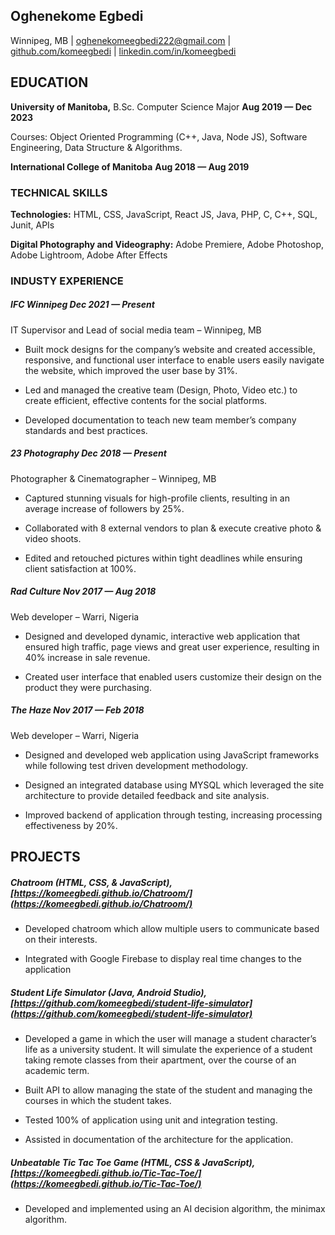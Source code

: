 ## Oghenekome Egbedi

Winnipeg, MB | [oghenekomeegbedi222@gmail.com](mailto:oghenekomeegbedi222@gmail.com) | [github.com/komeegbedi](https://github.com/komeegbedi) | [linkedin.com/in/komeegbedi](https://www.linkedin.com/in/komeegbedi)

## EDUCATION

**University of Manitoba,** B.Sc. Computer Science Major  **Aug  2019  —  Dec 2023**

Courses: Object Oriented Programming (C++, Java, Node JS), Software Engineering, Data Structure & Algorithms.

**International College of Manitoba** **Aug  2018  —  Aug  2019**

### TECHNICAL SKILLS

**Technologies:** HTML,  CSS,  JavaScript, React JS, Java,  PHP, C, C++, SQL, Junit, APIs

**Digital Photography and Videography:** Adobe Premiere,  Adobe Photoshop,  Adobe Lightroom, Adobe After Effects

### INDUSTY EXPERIENCE

##### IFC Winnipeg Dec 2021  —  Present

IT Supervisor and Lead of social media team – Winnipeg, MB

- Built mock designs for the company’s website and created accessible, responsive, and functional user interface to enable users easily navigate the website, which improved the user base by 31%.

- Led and managed the creative team (Design, Photo, Video etc.) to create efficient, effective contents for the social platforms.

- Developed documentation to teach new team member’s company standards and best practices.

##### 23 Photography  Dec  2018  —  Present

Photographer & Cinematographer – Winnipeg, MB

- Captured stunning visuals for high-profile clients, resulting in an average increase of followers by 25%.

- Collaborated with 8 external vendors to plan & execute creative photo & video shoots.

- Edited and retouched pictures within tight deadlines while ensuring client satisfaction at 100%.

##### Rad Culture  Nov  2017  —  Aug  2018

Web developer – Warri, Nigeria

 - Designed and developed dynamic, interactive web application that ensured high traffic, page views and great user experience, resulting in 40% increase in sale revenue.

 - Created user interface that enabled users customize their design on the product they were purchasing.

##### The Haze  Nov  2017  —  Feb  2018
Web developer – Warri, Nigeria

 - Designed and developed web application using JavaScript frameworks while following test driven development methodology.

 - Designed an integrated database using MYSQL which leveraged the site architecture to provide detailed feedback and site analysis.

 - Improved backend of application through testing, increasing processing effectiveness by 20%.

## PROJECTS

##### Chatroom (HTML, CSS, & JavaScript),[https://komeegbedi.github.io/Chatroom/](https://komeegbedi.github.io/Chatroom/)

 - Developed chatroom which allow multiple users to communicate based on their interests.

 - Integrated with Google Firebase to display real time changes to the application

##### Student Life Simulator (Java, Android Studio),  [https://github.com/komeegbedi/student-life-simulator](https://github.com/komeegbedi/student-life-simulator)

 - Developed a game in which the user will manage a student character’s life as a university student. It will simulate the experience of a student taking remote classes from their apartment, over the course of an academic term.

 - Built API to allow managing the state of the student and managing the courses in which the student takes.

 - Tested 100% of application using unit and integration testing.

 - Assisted in documentation of the architecture for the application.

##### Unbeatable Tic Tac Toe Game (HTML, CSS & JavaScript),[https://komeegbedi.github.io/Tic-Tac-Toe/](https://komeegbedi.github.io/Tic-Tac-Toe/)

 - Developed and implemented using an AI decision algorithm, the minimax algorithm.